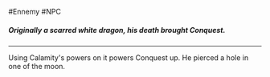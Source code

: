 #Ennemy #NPC
##### Originally a scarred white dragon, his death brought Conquest.
---
Using Calamity's powers on it powers Conquest up. He pierced a hole in one of the moon.